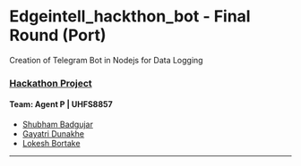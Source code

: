 # Edgeintell_hackthon_bot - Final Round (Port)

Creation of Telegram Bot in Nodejs for Data Logging

### [Hackathon Project](https://unstop.com/hackathon/creation-of-telegram-bot-in-python-for-data-logging-edgein-448722?lb=hMI0AjZ)

#### Team: Agent P | UHFS8857

- [Shubham Badgujar](https://github.com/shubham8550)
- [Gayatri Dunakhe ](https://github.com/GayatriDunakhe)
- [Lokesh Bortake](https://github.com/lokesh-bhortake)

---
